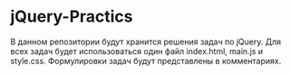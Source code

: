 # jQuery-Practics
В данном репозитории будут хранится решения задач по jQuery.
Для всех задач будет использоваться один файл index.html, main.js и style.css.
Формулировки задач будут представлены в комментариях.
